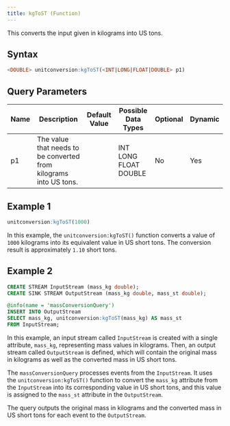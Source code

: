 ```yaml
---
title: kgToST (Function)
---
```


This converts the input given in kilograms into US tons.

## Syntax

```sql
<DOUBLE> unitconversion:kgToST(<INT|LONG|FLOAT|DOUBLE> p1)
```

## Query Parameters

| Name | Description | Default Value | Possible Data Types   | Optional | Dynamic |
|------|-------------|---------------|-----------------------|----------|---------|
| p1   | The value that needs to be converted from kilograms into US tons. |               | INT LONG FLOAT DOUBLE | No       | Yes     |

## Example 1

```sql
unitconversion:kgToST(1000)
```

In this example, the `unitconversion:kgToST()` function converts a value of `1000` kilograms into its equivalent value in US short tons. The conversion result is approximately `1.10` short tons.

## Example 2

```sql
CREATE STREAM InputStream (mass_kg double);
CREATE SINK STREAM OutputStream (mass_kg double, mass_st double);

@info(name = 'massConversionQuery')
INSERT INTO OutputStream
SELECT mass_kg, unitconversion:kgToST(mass_kg) AS mass_st
FROM InputStream;
```

In this example, an input stream called `InputStream` is created with a single attribute, `mass_kg`, representing mass values in kilograms. Then, an output stream called `OutputStream` is defined, which will contain the original mass in kilograms as well as the converted mass in US short tons.

The `massConversionQuery` processes events from the `InputStream`. It uses the `unitconversion:kgToST()` function to convert the `mass_kg` attribute from the `InputStream` into its corresponding value in US short tons, and this value is assigned to the `mass_st` attribute in the `OutputStream`.

The query outputs the original mass in kilograms and the converted mass in US short tons for each event to the `OutputStream`.
